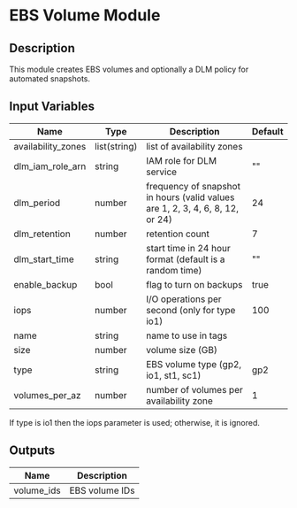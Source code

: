 # EBS Volume Module

## Description

This module creates EBS volumes and optionally a DLM policy for automated
snapshots.

## Input Variables

| Name | Type | Description | Default |
| ---- | ---- | ----------- | ------- |
| availability_zones | list(string) | list of availability zones |  |
| dlm_iam_role_arn | string | IAM role for DLM service | "" |
| dlm_period | number | frequency of snapshot in hours (valid values are 1, 2, 3, 4, 6, 8, 12, or 24) | 24 |
| dlm_retention | number | retention count | 7 |
| dlm_start_time | string | start time in 24 hour format (default is a random time) | "" |
| enable_backup | bool | flag to turn on backups | true |
| iops | number | I/O operations per second (only for type io1) | 100 |
| name | string | name to use in tags |  |
| size | number | volume size (GB) |  |
| type | string | EBS volume type (gp2, io1, st1, sc1) | gp2 |
| volumes_per_az | number | number of volumes per availability zone | 1 |

If type is io1 then the iops parameter is used; otherwise, it is ignored.

## Outputs

| Name | Description |
| ---- | ----------- |
| volume_ids | EBS volume IDs |
